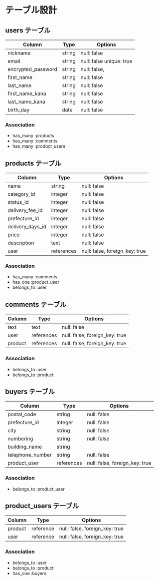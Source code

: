 # テーブル設計

## users テーブル

| Column             | Type   | Options                   |
| -----------------  | ------ | ------------------------- |
| nickname           | string | null: false               |
| email              | string | null: false  unique: true |
| encrypted_password | string | null: false,              |               
| first_name         | string | null: false               |
| last_name          | string | null: false               |
| first_name_kana    | string | null: false               |
| last_name_kana     | string | null: false               |
| birth_day          | date   | null: false               |



### Association

- has_many :products
- has_many :comments
- has_many :product_users


## products テーブル

| Column           | Type       | Options                         |
| ---------------- | ---------- | ------------------------------- |
| name             | string     | null: false                     | 
| category_id      | integer    | null: false                     |
| status_id        | integer    | null: false                     |
| delivery_fee_id  | integer    | null: false                     |
| prefecture_id    | integer    | null: false                     | #発送下の地域
| delivery_days_id | integer    | null: false                     |
| price            | integer    | null: false                     |
| description      | text       | null: false                     |
| user             | references | null: false,  foreign_key: true |

### Association

- has_many   :comments
- has_one  :product_user
- belongs_to :user




## comments テーブル

| Column    | Type       | Options                        |
| --------- | ---------- | ------------------------------ |
| text      | text       | null: false                    |
| user      | references | null: false, foreign_key: true |
| product   | references | null: false, foreign_key: true |

### Association

- belongs_to :user
- belongs_to :product

## buyers テーブル

| Column           | Type       | Options                         |
| ---------------- | ---------- | ------------------------------- |
| postal_code      | string     | null: false                     | 
| prefecture_id    | integer    | null: false                     | #発送先の地域
| city             | string     | null: false                     |
| numbering        | string     | null: false                     |
| building_name    | string     |                                 | 
| telephone_number | string     | null: false                     |
| product_user     | references | null: false, foreign_key: true  |

### Association

- belongs_to :product_user


## product_users テーブル

| Column  | Type       | Options                        |
| ------- | ---------- | ------------------------------ |
| product | reference  | null: false, foreign_key: true |
| user    | reference  | null: false, foreign_key: true |


### Association

- belongs_to :user
- belongs_to :product
- has_one    :buyers

